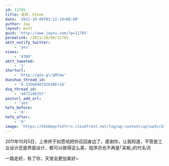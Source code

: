 ```yaml
---
id: 11765
title: 走好，Steve
date: '2011-10-09T03:12:19+08:00'
author: Jay
layout: post
guid: 'http://www.jayxu.com/?p=11765'
permalink: /2011/10/09/11765
aktt_notify_twitter:
    - 'yes'
views:
    - '4300'
aktt_tweeted:
    - '1'
shorturl:
    - 'http://goo.gl/qMlmw'
duoshuo_thread_id:
    - '6.3356048792638E+18'
dsq_thread_id:
    - '4472196357'
posturl_add_url:
    - 'yes'
hefo_before:
    - '0'
hefo_after:
    - '0'
image: 'https://d1k8eqsfs47rrv.cloudfront.net/log/wp-content/uploads/2011/10/jobs.jpg'
---
```


<!-- wp:paragraph -->
<p>2011年10月5日，上帝终于如愿地把你召回身边了。感谢你，让我知道，不管是工业设计还是界面设计，都可以做得这么美，程序员也不再是｢呆板｣的代名词</p>
<!-- /wp:paragraph -->

<!-- wp:paragraph -->
<p>一路走好，有了你，天堂会更加美好~</p>
<!-- /wp:paragraph -->

<!-- wp:image {"linkDestination":"media"} -->
<figure class="wp-block-image"><a href="http://www.jayxu.com/log/wp-content/uploads/2011/10/Apple.png"><img src="http://www.jayxu.com/log/wp-content/uploads/2011/10/Apple.png" alt=""/></a></figure>
<!-- /wp:image -->

<!-- wp:image {"linkDestination":"media"} -->
<figure class="wp-block-image"><a href="http://www.jayxu.com/log/wp-content/uploads/2011/10/Apple-Remembering-Steve-Jobs.png"><img src="http://www.jayxu.com/log/wp-content/uploads/2011/10/Apple-Remembering-Steve-Jobs.png" alt=""/></a></figure>
<!-- /wp:image -->

<!-- wp:image {"linkDestination":"media"} -->
<figure class="wp-block-image"><a href="http://www.jayxu.com/log/wp-content/uploads/2011/10/Apple-缅怀-Steve-Jobs.png"><img src="http://www.jayxu.com/log/wp-content/uploads/2011/10/Apple-缅怀-Steve-Jobs.png" alt=""/></a></figure>
<!-- /wp:image -->